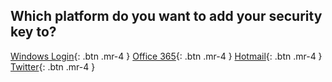 ## Which platform do you want to add your security key to?

[Windows Login](http://example.com/){: .btn .mr-4 }
[Office 365](http://example.com/){: .btn .mr-4 }
[Hotmail](http://example.com/){: .btn .mr-4 }
[Twitter](http://example.com/){: .btn .mr-4 }